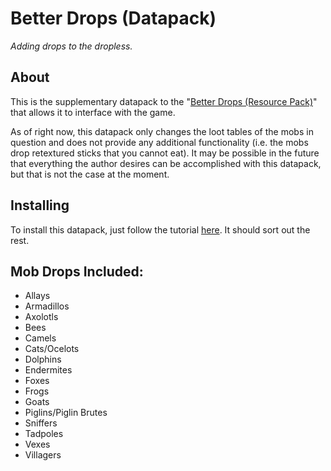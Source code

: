 ﻿# Better Drops (Datapack)

*Adding drops to the dropless.*

## About

This is the supplementary datapack to the "[Better Drops (Resource Pack)](https://github.com/DiabolicalGolem/Better-Drops-Resource-Pack/blob/main/README.md)" that allows it to interface with the game.

As of right now, this datapack only changes the loot tables of the mobs in question and does not provide any additional functionality (i.e. the mobs drop retextured sticks that you cannot eat). It may be possible in the future that everything the author desires can be accomplished with this datapack, but that is not the case at the moment.

## Installing

To install this datapack, just follow the tutorial [here](https://minecraft.wiki/w/Tutorial:Installing_a_data_pack). It should sort out the rest.

## Mob Drops Included:

- Allays
- Armadillos
- Axolotls
- Bees
- Camels
- Cats/Ocelots
- Dolphins
- Endermites
- Foxes
- Frogs
- Goats
- Piglins/Piglin Brutes
- Sniffers
- Tadpoles
- Vexes
- Villagers
